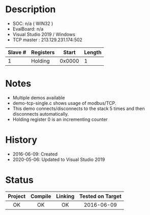 # Description

* SOC: n/a ( WIN32 )
* EvalBoard: n/a
* Visual Studio 2019 / Windows 
* TCP master :  213.129.231.174:502

|Slave #| Registers | Start  | Length |
|-------|-----------|--------|--------|
| 1     | Holding   | 0x0000 |   1    |



# Notes

* Multiple demos available
* demo-tcp-single.c shows usage of modbus/TCP.
* This demo connects/disconnects to the stack 5 times and then disconnects automatically. 
* Holding register 0 is an incrementing counter



# History

* 2016-06-09: Created
* 2020-05-06: Updated to Visual Studio 2019

# Status

| Project | Compile | Linking | Tested on Target |
|:-------:|:-------:|:-------:|:----------------:|
| OK      |   OK    |   OK    |  2016-06-09      |